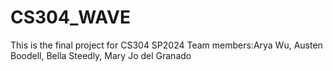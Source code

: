 # CS304_WAVE
This is the final project for CS304 SP2024
Team members:Arya Wu, Austen Boodell, Bella Steedly, Mary Jo del Granado


